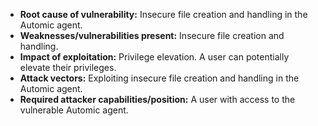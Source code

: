 - **Root cause of vulnerability:** Insecure file creation and handling in the Automic agent.
- **Weaknesses/vulnerabilities present:** Insecure file creation and handling.
- **Impact of exploitation:** Privilege elevation. A user can potentially elevate their privileges.
- **Attack vectors:** Exploiting insecure file creation and handling in the Automic agent.
- **Required attacker capabilities/position:**  A user with access to the vulnerable Automic agent.